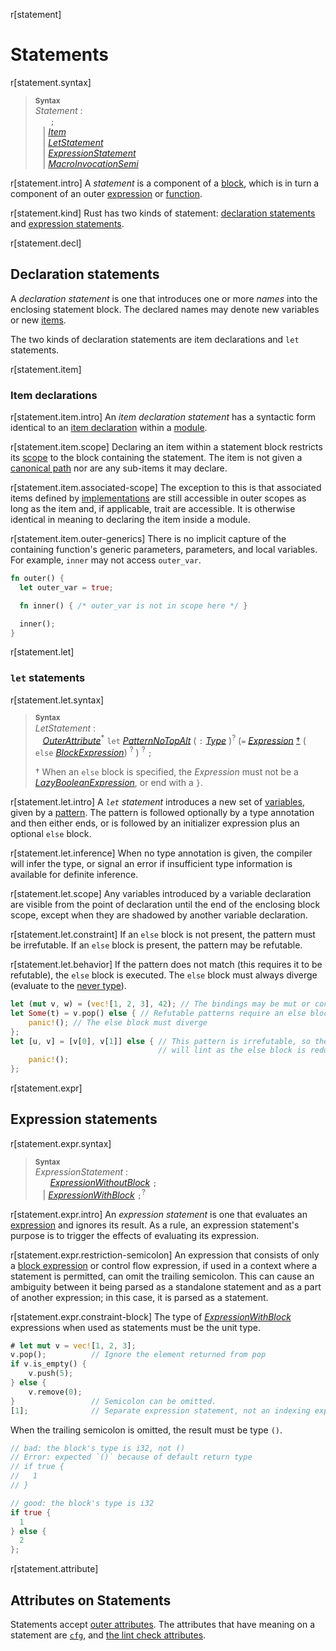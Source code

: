 r[statement]
# Statements

r[statement.syntax]
> **<sup>Syntax</sup>**\
> _Statement_ :\
> &nbsp;&nbsp; &nbsp;&nbsp; `;`\
> &nbsp;&nbsp; | [_Item_]\
> &nbsp;&nbsp; | [_LetStatement_]\
> &nbsp;&nbsp; | [_ExpressionStatement_]\
> &nbsp;&nbsp; | [_MacroInvocationSemi_]

r[statement.intro]
A *statement* is a component of a [block], which is in turn a component of an outer [expression] or [function].

r[statement.kind]
Rust has two kinds of statement: [declaration statements](#declaration-statements) and [expression statements](#expression-statements).

r[statement.decl]
## Declaration statements


A *declaration statement* is one that introduces one or more *names* into the enclosing statement block.
The declared names may denote new variables or new [items][item].

The two kinds of declaration statements are item declarations and `let` statements.

r[statement.item]
### Item declarations

r[statement.item.intro]
An *item declaration statement* has a syntactic form identical to an [item declaration][item] within a [module].

r[statement.item.scope]
Declaring an item within a statement block restricts its [scope] to the block containing the statement.
The item is not given a [canonical path] nor are any sub-items it may declare.

r[statement.item.associated-scope]
The exception to this is that associated items defined by [implementations] are still accessible in outer scopes as long as the item and, if applicable, trait are accessible.
It is otherwise identical in meaning to declaring the item inside a module.

r[statement.item.outer-generics]
There is no implicit capture of the containing function's generic parameters, parameters, and local variables.
For example, `inner` may not access `outer_var`.

```rust
fn outer() {
  let outer_var = true;

  fn inner() { /* outer_var is not in scope here */ }

  inner();
}
```

r[statement.let]
### `let` statements

r[statement.let.syntax]
> **<sup>Syntax</sup>**\
> _LetStatement_ :\
> &nbsp;&nbsp; [_OuterAttribute_]<sup>\*</sup> `let` [_PatternNoTopAlt_]
>     ( `:` [_Type_] )<sup>?</sup> (`=` [_Expression_] [†](#let-else-restriction)
>     ( `else` [_BlockExpression_]) <sup>?</sup> ) <sup>?</sup> `;`
>
> <span id="let-else-restriction">† When an `else` block is specified, the
> _Expression_ must not be a [_LazyBooleanExpression_], or end with a `}`.</span>

r[statement.let.intro]
A *`let` statement* introduces a new set of [variables], given by a [pattern].
The pattern is followed optionally by a type annotation and then either ends, or is followed by an initializer expression plus an optional `else` block.

r[statement.let.inference]
When no type annotation is given, the compiler will infer the type, or signal an error if insufficient type information is available for definite inference.

r[statement.let.scope]
Any variables introduced by a variable declaration are visible from the point of declaration until the end of the enclosing block scope, except when they are shadowed by another variable declaration.

r[statement.let.constraint]
If an `else` block is not present, the pattern must be irrefutable.
If an `else` block is present, the pattern may be refutable.

r[statement.let.behavior]
If the pattern does not match (this requires it to be refutable), the `else` block is executed.
The `else` block must always diverge (evaluate to the [never type]).

```rust
let (mut v, w) = (vec![1, 2, 3], 42); // The bindings may be mut or const
let Some(t) = v.pop() else { // Refutable patterns require an else block
    panic!(); // The else block must diverge
};
let [u, v] = [v[0], v[1]] else { // This pattern is irrefutable, so the compiler
                                 // will lint as the else block is redundant.
    panic!();
};
```

r[statement.expr]
## Expression statements

r[statement.expr.syntax]
> **<sup>Syntax</sup>**\
> _ExpressionStatement_ :\
> &nbsp;&nbsp; &nbsp;&nbsp; [_ExpressionWithoutBlock_][expression] `;`\
> &nbsp;&nbsp; | [_ExpressionWithBlock_][expression] `;`<sup>?</sup>

r[statement.expr.intro]
An *expression statement* is one that evaluates an [expression] and ignores its result.
As a rule, an expression statement's purpose is to trigger the effects of evaluating its expression.

r[statement.expr.restriction-semicolon]
An expression that consists of only a [block expression][block] or control flow expression, if used in a context where a statement is permitted, can omit the trailing semicolon.
This can cause an ambiguity between it being parsed as a standalone statement and as a part of another expression;
in this case, it is parsed as a statement.

r[statement.expr.constraint-block]
The type of [_ExpressionWithBlock_][expression] expressions when used as statements must be the unit type.

```rust
# let mut v = vec![1, 2, 3];
v.pop();          // Ignore the element returned from pop
if v.is_empty() {
    v.push(5);
} else {
    v.remove(0);
}                 // Semicolon can be omitted.
[1];              // Separate expression statement, not an indexing expression.
```

When the trailing semicolon is omitted, the result must be type `()`.

```rust
// bad: the block's type is i32, not ()
// Error: expected `()` because of default return type
// if true {
//   1
// }

// good: the block's type is i32
if true {
  1
} else {
  2
};
```

r[statement.attribute]
## Attributes on Statements


Statements accept [outer attributes].
The attributes that have meaning on a statement are [`cfg`], and [the lint check attributes].

[block]: expressions/block-expr.md
[expression]: expressions.md
[function]: items/functions.md
[item]: items.md
[module]: items/modules.md
[never type]: types/never.md
[canonical path]: paths.md#canonical-paths
[implementations]: items/implementations.md
[variables]: variables.md
[outer attributes]: attributes.md
[`cfg`]: conditional-compilation.md
[the lint check attributes]: attributes/diagnostics.md#lint-check-attributes
[pattern]: patterns.md
[scope]: names/scopes.md
[_BlockExpression_]: expressions/block-expr.md
[_ExpressionStatement_]: #expression-statements
[_Expression_]: expressions.md
[_Item_]: items.md
[_LazyBooleanExpression_]: expressions/operator-expr.md#lazy-boolean-operators
[_LetStatement_]: #let-statements
[_MacroInvocationSemi_]: macros.md#macro-invocation
[_OuterAttribute_]: attributes.md
[_PatternNoTopAlt_]: patterns.md
[_Type_]: types.md
